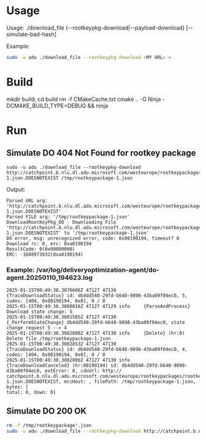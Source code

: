 # Usage

Usage: ./download_file (--rootkeypkg-download|--payload-download) [--simulate-bad-hash] <URL> <FILEPATH>

Example:

```sh
sudo -u adu ./download_file --rootkeypkg-download <MY URL> <
```

# Build

mkdir build; cd build
rm -f CMakeCache.txt
cmake .. -G Ninja -DCMAKE_BUILD_TYPE=DEBUG && ninja

# Run

## Simulate DO 404 Not Found for rootkey package

```
sudo -u adu ./download_file --rootkeypkg-download http://catchpoint.b.nlu.dl.adu.microsoft.com/westeurope/rootkeypackages/rootkeypackage-1.json.DOESNOTEXIST /tmp/rootkeypackage-1.json
```

Output:

```
Parsed URL arg: 'http://catchpoint.b.nlu.dl.adu.microsoft.com/westeurope/rootkeypackages/rootkeypackage-1.json.DOESNOTEXIST'
Parsed FILE arg: '/tmp/rootkeypackage-1.json'
DownloadRootKeyPkg_DO - Downloading File 'http://catchpoint.b.nlu.dl.adu.microsoft.com/westeurope/rootkeypackages/rootkeypackage-1.json.DOESNOTEXIST' to '/tmp/rootkeypackage-1.json'
DO error, msg: unrecognized error, code: 0x80190194, timeout? 0
Download rc: 0, erc: 0xa0190194
ResultCode: 0(0x00000000)
ERC: -1608973932(0xa0190194)
```

### Example: /var/log/deliveryoptimization-agent/do-agent.20250110_194623.log

```
2025-01-15T00:49:30.3076606Z 47127 47130          {TraceDownloadStatus} id: db4dd540-29fd-b648-9898-43ba09f04ec0, 5, codes: [404, 0x80190194, 0x0], 0 / 0
2025-01-15T00:49:30.3080816Z 47127 47129 info     {ParseAndProcess} Download state change: 5
2025-01-15T00:49:30.3081585Z 47127 47130          {_PerformStateChange} db4dd540-29fd-b648-9898-43ba09f04ec0, state change request 5 --> 4
2025-01-15T00:49:30.3082808Z 47127 47130 info     {Delete} (hr:0) Delete file /tmp/rootkeypackage-1.json
2025-01-15T00:49:30.3082853Z 47127 47130          {TraceDownloadStatus} id: db4dd540-29fd-b648-9898-43ba09f04ec0, 4, codes: [404, 0x80190194, 0x0], 0 / 0
2025-01-15T00:49:30.3082886Z 47127 47130 info     {TraceDownloadCanceled} (hr:80190194) id: db4dd540-29fd-b648-9898-43ba09f04ec0, extError: 0, cdnUrl: http://
catchpoint.b.nlu.dl.adu.microsoft.com/westeurope/rootkeypackages/rootkeypackage-1.json.DOESNOTEXIST, mccHost: , filePath: /tmp/rootkeypackage-1.json, bytes: [
total: 0, down: 0]
```

## Simulate DO 200 OK

```sh
rm -f /tmp/rootkeypackage*.json
sudo -u adu ./download_file --rootkeypkg-download http://catchpoint.b.nlu.dl.adu.microsoft.com/westeurope/rootkeypackages/rootkeypackage-1.json /tmp/rootkeypackage-1.json
```
